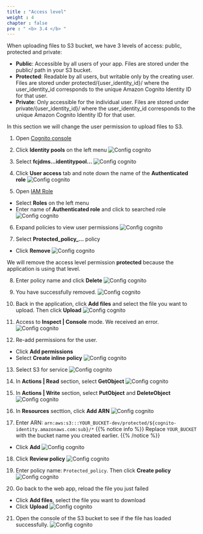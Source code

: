 ```yaml
---
title : "Access level"
weight : 4 
chapter : false
pre : " <b> 3.4 </b> "
---
```


When uploading files to S3 bucket, we have 3 levels of access: public, protected and private:

 + **Public**: Accessible by all users of your app. Files are stored under the public/ path in your S3 bucket.
 + **Protected**: Readable by all users, but writable only by the creating user. Files are stored under protected/{user_identity_id}/ where the user_identity_id corresponds to the unique Amazon Cognito Identity ID for that user.
 + **Private**: Only accessible for the individual user. Files are stored under private/{user_identity_id}/ where the user_identity_id corresponds to the unique Amazon Cognito Identity ID for that user.

In this section we will change the user permission to upload files to S3.

1. Open [Cognito console](https://console.aws.amazon.com/cognito/)

2. Click **Identity pools** on the left menu
![Config cognito](/API-Gateway-Security-and-Rate-Limiting/images/3.configcognito/023-configcognito.png)

3. Select **fcjdms...identitypool...**
![Config cognito](/API-Gateway-Security-and-Rate-Limiting/images/3.configcognito/024-configcognito.png)

4. Click **User access** tab and note down the name of the **Authenticated role**
![Config cognito](/API-Gateway-Security-and-Rate-Limiting/images/3.configcognito/025-configcognito.png)

5. Open [IAM Role]()
 + Select **Roles** on the left menu
 + Enter name of **Authenticated role** and click to searched role
![Config cognito](/API-Gateway-Security-and-Rate-Limiting/images/3.configcognito/026-configcognito.png)

6. Expand policies to view user permissions
![Config cognito](/API-Gateway-Security-and-Rate-Limiting/images/3.configcognito/027-configcognito.png)

7. Select **Protected_policy_...** policy
 - Click **Remove**
![Config cognito](/API-Gateway-Security-and-Rate-Limiting/images/3.configcognito/028-configcognito.png)

We will remove the access level permission **protected** because the application is using that level.

8. Enter policy name and click **Delete**
![Config cognito](/API-Gateway-Security-and-Rate-Limiting/images/3.configcognito/029-configcognito.png)

9. You have successfully removed.
![Config cognito](/API-Gateway-Security-and-Rate-Limiting/images/3.configcognito/030-configcognito.png)

10. Back in the application, click **Add files** and select the file you want to upload. Then click **Upload**
![Config cognito](/API-Gateway-Security-and-Rate-Limiting/images/3.configcognito/031-configcognito.png)

11. Access to **Inspect | Console** mode. We received an error.
![Config cognito](/API-Gateway-Security-and-Rate-Limiting/images/3.configcognito/032-configcognito.png)

12. Re-add permissions for the user.
 + Click **Add permissions**
 + Select **Create inline policy**
![Config cognito](/API-Gateway-Security-and-Rate-Limiting/images/3.configcognito/033-configcognito.png)

13. Select S3 for service
![Config cognito](/API-Gateway-Security-and-Rate-Limiting/images/3.configcognito/034-configcognito.png)

14. In **Actions | Read** section, select **GetObject**
![Config cognito](/API-Gateway-Security-and-Rate-Limiting/images/3.configcognito/035-configcognito.png)

15. In **Actions | Write** section, select **PutObject** and **DeleteObject**
![Config cognito](/API-Gateway-Security-and-Rate-Limiting/images/3.configcognito/036-configcognito.png)

16. In **Resources** secttion, click **Add ARN**
![Config cognito](/API-Gateway-Security-and-Rate-Limiting/images/3.configcognito/037-configcognito.png)

17. Enter ARN: `arn:aws:s3:::YOUR_BUCKET-dev/protected/${cognito-identity.amazonaws.com:sub}/*`
{{% notice info %}}
Replace `YOUR_BUCKET` with the bucket name you created earlier.
{{% /notice %}}
 + Click **Add**
![Config cognito](/API-Gateway-Security-and-Rate-Limiting/images/3.configcognito/038-configcognito.png)

18. Click **Review policy**
![Config cognito](/API-Gateway-Security-and-Rate-Limiting/images/3.configcognito/039-configcognito.png)

19. Enter policy name: `Protected_policy`. Then click **Create policy**
![Config cognito](/API-Gateway-Security-and-Rate-Limiting/images/3.configcognito/040-configcognito.png)

20. Go back to the web app, reload the file you just failed
 + Click **Add files**, select the file you want to download
 + Click **Upload** 
![Config cognito](/API-Gateway-Security-and-Rate-Limiting/images/3.configcognito/042-configcognito.png)

21. Open the console of the S3 bucket to see if the file has loaded successfully.
![Config cognito](/API-Gateway-Security-and-Rate-Limiting/images/3.configcognito/041-configcognito.png)